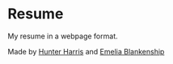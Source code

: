 # Resume
My resume in a webpage format.

Made by [Hunter Harris](https://github.com/hbh7) and [Emelia Blankenship](https://github.com/GregPikitis)
